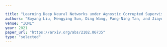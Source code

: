 ```yaml
---

title: "Learning Deep Neural Networks under Agnostic Corrupted Supervision."
authors: "Boyang Liu, Mengying Sun, Ding Wang, Pang-Ning Tan, and Jiayu Zhou"
venue: "ICML"
year: 2021
paper_url: "https://arxiv.org/abs/2102.06735"
type: "selected"
---
```

